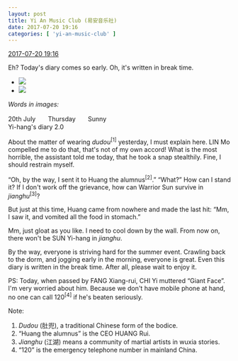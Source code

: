 ```yaml
---
layout: post
title: Yi An Music Club (易安音乐社)
date: 2017-07-20 19:16
categories: [ 'yi-an-music-club' ]
---
```


<div class="weibo-info">
  <a href="http://weibo.com/6094546964/FdhMjsiB5">2017-07-20 19:16</a>
</div>

Eh? Today's diary comes so early. Oh, it's written in break time.

<!-- more -->

<ul class="weibo-pic-list-1">
  <li class="weibo-pic">
    <a href="http://wx1.sinaimg.cn/mw690/006Es64Agy1fhqke5apaqj32c03401l0.jpg"><img src="http://wx1.sinaimg.cn/thumb150/006Es64Agy1fhqke5apaqj32c03401l0.jpg" /></a>
  </li>
  <li class="weibo-pic">
    <a href="http://wx1.sinaimg.cn/mw690/006Es64Agy1fhqke80ju0j32c03404qr.jpg"><img src="http://wx1.sinaimg.cn/thumb150/006Es64Agy1fhqke80ju0j32c03404qr.jpg" /></a>
  </li>
</ul>

*Words in images:*

20th July　　Thursday　　Sunny  
Yi-hang's diary 2.0

About the matter of wearing *dudou*<sup>[1]</sup> yesterday, I must explain here. LIN Mo compelled me to do that, that's not of my own accord! What is the most horrible, the assistant told me today, that he took a snap stealthily. Fine, I should restrain myself.

“Oh, by the way, I sent it to Huang the alumnus<sup>[2]</sup>.” “What?” How can I stand it? If I don't work off the grievance, how can Warrior Sun survive in *jianghu*<sup>[3]</sup>?

But just at this time, Huang came from nowhere and made the last hit: “Mm, I saw it, and vomited all the food in stomach.”

Mm, just gloat as you like. I need to cool down by the wall. From now on, there won't be SUN Yi-hang in *jianghu*.

By the way, everyone is striving hard for the summer event. Crawling back to the dorm, and jogging early in the morning, everyone is great. Even this diary is written in the break time. After all, please wait to enjoy it.

PS: Today, when passed by FANG Xiang-rui, CHI Yi muttered “Giant Face”. I'm very worried about him. Because we don't have mobile phone at hand, no one can call 120<sup>[4]</sup> if he's beaten seriously.

Note:
1. *Dudou* (肚兜), a traditional Chinese form of the bodice.
2. “Huang the alumnus” is the CEO HUANG Rui.
3. *Jianghu* (江湖) means a community of martial artists in wuxia stories.
4. “120” is the emergency telephone number in mainland China.
